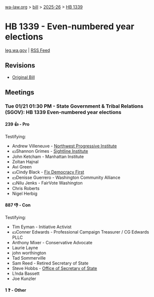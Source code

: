 [wa-law.org](/) > [bill](/bill/) > [2025-26](/bill/2025-26/) > [HB 1339](/bill/2025-26/hb/1339/)

# HB 1339 - Even-numbered year elections
[leg.wa.gov](https://app.leg.wa.gov/billsummary?BillNumber=1339&Year=2025&Initiative=false) | [RSS Feed](./rss.xml)

## Revisions
* [Original Bill](1/)

## Meetings
### Tue 01/21 01:30 PM - State Government & Tribal Relations (SGOV): HB 1339 Even-numbered year elections
#### 239 👍 - Pro
Testifying:
* Andrew Villeneuve - [Northwest Progressive Institute](/org/northwest_progressive_institute/)
* 💵Shannon Grimes - [Sightline Institute](/org/sightline_institute/)
* John Ketcham - Manhattan Institute
* Zoltan Hajnal
* Avi Green
* 💵Cindy Black - [Fix Democracy First](/org/fix_democracy_first/)
* 💵Denisse Guerrero - Washington Community Alliance
* 💵Nilu Jenks - FairVote Washington
* Chris Roberts
* Nigel Herbig

#### 887 👎 - Con
Testifying:
* Tim Eyman - Initiative Activist
* 💵Conner Edwards - Professional Campaign Treasurer / CG Edwards PLLC
* Anthony Mixer - Conservative Advocate
* Laurie Layne
* john worthington
* Tad Sommerville
* Sam Reed - Retired Secretary of State
* Steve Hobbs - [Office of Secretary of State](/org/office_of_secretary_of_state/)
* L!nda Bassett
* Joe Kunzler

#### 1 ❓ - Other
